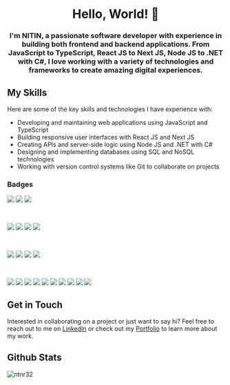 <h1 align="center">Hello, World! 👋</h1>
<h3 align="center">I'm NITIN, a passionate software developer with experience in building both frontend and backend applications. From JavaScript to TypeScript, React JS to Next JS, Node JS to .NET with C#, I love working with a variety of technologies and frameworks to create amazing digital experiences.</h3>

## My Skills
Here are some of the key skills and technologies I have experience with:

- Developing and maintaining web applications using JavaScript and TypeScript
- Building responsive user interfaces with React JS and Next JS
- Creating APIs and server-side logic using Node JS and .NET with C#
- Designing and implementing databases using SQL and NoSQL technologies
- Working with version control systems like Git to collaborate on projects

### Badges

![](https://img.shields.io/badge/Code-JavaScript-informational?style=flat&logo=JavaScript&logoColor=white&color=7F7FFF)
![](https://img.shields.io/badge/Code-TypeScript-informational?style=flat&logo=TypeScript&logoColor=white&color=7F7FFF)
![](https://img.shields.io/badge/Style-CSS-informational?style=flat&logo=css3&logoColor=white&color=7F7FFF)

<br>

![](https://img.shields.io/badge/Code-React-informational?style=flat&logo=react&logoColor=white&color=7F7FFF)
![](https://img.shields.io/badge/Code-Redux-informational?style=flat&logo=Redux&logoColor=white&color=7F7FFF)
![](https://img.shields.io/badge/Style-Tailwind-informational?style=flat&logo=Tailwind-CSS&logoColor=white&color=7F7FFF)
![](https://img.shields.io/badge/Code-Gatsby-informational?style=flat&logo=gatsby&logoColor=white&color=7F7FFF)

<br>

![](https://img.shields.io/badge/Code-CSharp-informational?style=flat&logo=c-sharp&logoColor=white&color=7F7FFF)
![](https://img.shields.io/badge/Code-.NET-informational?style=flat&logo=.net&logoColor=white&color=7F7FFF)
![](https://img.shields.io/badge/Code-MongoDB-informational?style=flat&logo=MongoDB&logoColor=white&color=7F7FFF)
![](https://img.shields.io/badge/Code-MySQL-informational?style=flat&logo=MySQL&logoColor=white&color=7F7FFF)

<br>

![](https://img.shields.io/badge/Tools-Docker-informational?style=flat&logo=docker&logoColor=white&color=7F7FFF)
![](https://img.shields.io/badge/Tools-NGINX-informational?style=flat&logo=nginx&logoColor=white&color=7F7FFF)
![](https://img.shields.io/badge/Tools-Netlify-informational?style=flat&logo=netlify&logoColor=white&color=7F7FFF)
![](https://img.shields.io/badge/Tools-SonarQube-informational?style=flat&logo=SonarQube&logoColor=white&color=7F7FFF)
![](https://img.shields.io/badge/Tools-NPM-informational?style=flat&logo=npm&logoColor=white&color=7F7FFF)
![](https://img.shields.io/badge/Tools-Postman-informational?style=flat&logo=Postman&logoColor=white&color=7F7FFF)
![](https://img.shields.io/badge/Tools-GitHub-informational?style=flat&logo=GitHub&logoColor=white&color=7F7FFF)
![](https://img.shields.io/badge/Tools-GitLab-informational?style=flat&logo=GitLab&logoColor=white&color=7F7FFF)
![](https://img.shields.io/badge/Tools-Bitbucket-informational?style=flat&logo=Bitbucket&logoColor=white&color=7F7FFF)
![](https://img.shields.io/badge/Tools-Jira-informational?style=flat&logo=Jira-Software&logoColor=white&color=7F7FFF)

</details>

## Get in Touch
Interested in collaborating on a project or just want to say hi? Feel free to reach out to me on [LinkedIn](https://www.linkedin.com/in/nitin-res) or check out my [Portfolio](https://ntnr32.github.io/my-portfolio) to learn more about my work.

## Github Stats

<p><img align="center" src="https://github-readme-stats.vercel.app/api/top-langs?username=ntnr32&show_icons=true&locale=en&layout=compact" alt="ntnr32" /></p>
